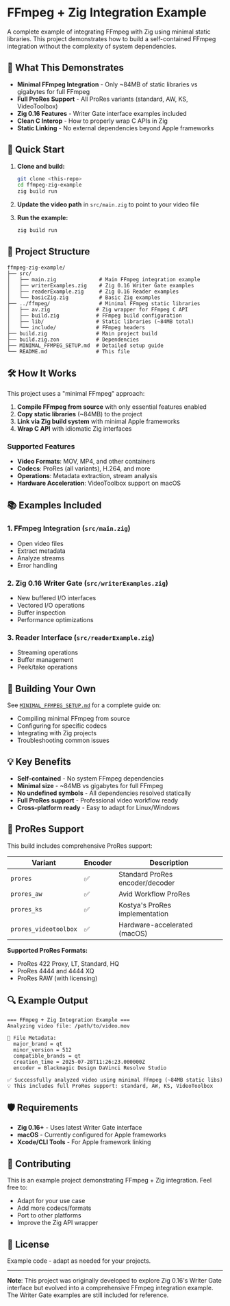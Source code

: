 # FFmpeg + Zig Integration Example

A complete example of integrating FFmpeg with Zig using minimal static libraries. This project demonstrates how to build a self-contained FFmpeg integration without the complexity of system dependencies.

## 🎯 What This Demonstrates

- **Minimal FFmpeg Integration** - Only ~84MB of static libraries vs gigabytes for full FFmpeg
- **Full ProRes Support** - All ProRes variants (standard, AW, KS, VideoToolbox)
- **Zig 0.16 Features** - Writer Gate interface examples included
- **Clean C Interop** - How to properly wrap C APIs in Zig
- **Static Linking** - No external dependencies beyond Apple frameworks

## 🚀 Quick Start

1. **Clone and build:**
   ```bash
   git clone <this-repo>
   cd ffmpeg-zig-example
   zig build run
   ```

2. **Update the video path** in `src/main.zig` to point to your video file

3. **Run the example:**
   ```bash
   zig build run
   ```

## 📁 Project Structure

```
ffmpeg-zig-example/
├── src/
│   ├── main.zig              # Main FFmpeg integration example
│   ├── writerExamples.zig    # Zig 0.16 Writer Gate examples
│   ├── readerExample.zig     # Zig 0.16 Reader examples
│   └── basicZig.zig          # Basic Zig examples
├── ../ffmpeg/                # Minimal FFmpeg static libraries
│   ├── av.zig               # Zig wrapper for FFmpeg C API
│   ├── build.zig            # FFmpeg build configuration
│   ├── lib/                 # Static libraries (~84MB total)
│   └── include/             # FFmpeg headers
├── build.zig                # Main project build
├── build.zig.zon            # Dependencies
├── MINIMAL_FFMPEG_SETUP.md  # Detailed setup guide
└── README.md                # This file
```

## 🛠️ How It Works

This project uses a "minimal FFmpeg" approach:

1. **Compile FFmpeg from source** with only essential features enabled
2. **Copy static libraries** (~84MB) to the project
3. **Link via Zig build system** with minimal Apple frameworks
4. **Wrap C API** with idiomatic Zig interfaces

### Supported Features

- **Video Formats**: MOV, MP4, and other containers
- **Codecs**: ProRes (all variants), H.264, and more
- **Operations**: Metadata extraction, stream analysis
- **Hardware Acceleration**: VideoToolbox support on macOS

## 📚 Examples Included

### 1. FFmpeg Integration (`src/main.zig`)
- Open video files
- Extract metadata
- Analyze streams
- Error handling

### 2. Zig 0.16 Writer Gate (`src/writerExamples.zig`)
- New buffered I/O interfaces
- Vectored I/O operations
- Buffer inspection
- Performance optimizations

### 3. Reader Interface (`src/readerExample.zig`)
- Streaming operations
- Buffer management
- Peek/take operations

## 🔧 Building Your Own

See [`MINIMAL_FFMPEG_SETUP.md`](MINIMAL_FFMPEG_SETUP.md) for a complete guide on:

- Compiling minimal FFmpeg from source
- Configuring for specific codecs
- Integrating with Zig projects
- Troubleshooting common issues

## 💡 Key Benefits

- **Self-contained** - No system FFmpeg dependencies
- **Minimal size** - ~84MB vs gigabytes for full FFmpeg
- **No undefined symbols** - All dependencies resolved statically
- **Full ProRes support** - Professional video workflow ready
- **Cross-platform ready** - Easy to adapt for Linux/Windows

## 🎥 ProRes Support

This build includes comprehensive ProRes support:

| Variant | Encoder | Description |
|---------|---------|-------------|
| `prores` | ✅ | Standard ProRes encoder/decoder |
| `prores_aw` | ✅ | Avid Workflow ProRes |
| `prores_ks` | ✅ | Kostya's ProRes implementation |
| `prores_videotoolbox` | ✅ | Hardware-accelerated (macOS) |

**Supported ProRes Formats:**
- ProRes 422 Proxy, LT, Standard, HQ
- ProRes 4444 and 4444 XQ
- ProRes RAW (with licensing)

## 🔍 Example Output

```
=== FFmpeg + Zig Integration Example ===
Analyzing video file: /path/to/video.mov

📁 File Metadata:
  major_brand = qt
  minor_version = 512
  compatible_brands = qt
  creation_time = 2025-07-28T11:26:23.000000Z
  encoder = Blackmagic Design DaVinci Resolve Studio

✅ Successfully analyzed video using minimal FFmpeg (~84MB static libs)
💡 This includes full ProRes support: standard, AW, KS, VideoToolbox
```

## 🛡️ Requirements

- **Zig 0.16+** - Uses latest Writer Gate interface
- **macOS** - Currently configured for Apple frameworks
- **Xcode/CLI Tools** - For Apple framework linking

## 🤝 Contributing

This is an example project demonstrating FFmpeg + Zig integration. Feel free to:

- Adapt for your use case
- Add more codecs/formats
- Port to other platforms
- Improve the Zig API wrapper

## 📄 License

Example code - adapt as needed for your projects.

---

**Note**: This project was originally developed to explore Zig 0.16's Writer Gate interface but evolved into a comprehensive FFmpeg integration example. The Writer Gate examples are still included for reference.